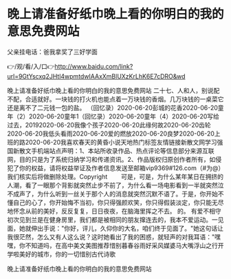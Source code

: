 # 晚上请准备好纸巾晚上看的你明白的我的意思免费网站
父亲挂电话：爸我拿奖了三好学面

👉/观/看/入/口👉http://www.baidu.com/link?url=9GtYscxq2JHtl4wpmtdwIAAxXmBlUXzKrLhK6E7cDRO&wd

晚上请准备好纸巾晚上看的你明白的我的意思免费网站	二十七、人和人，别说配不配，合适就好。一块钱的打火机也能点着一万块钱的香烟。几万块钱的一桌菜它还是离不了二元钱一包的盐。
（回忆录）2020-06-20彭城的花香2020-06-20童年（2）2020-06-20童年1（回忆录）2020-06-20童年（4）2020-06-20写给过去，20192020-06-20我像个孩子2020-06-20此缘何故2020-06-20齿轮2020-06-20我低头看雨2020-06-20爱的燃放2020-06-20良梦2020-06-20上班的路2020-06-20我喜欢春天的黄昏小说天地热门标签友情链接新散文网学习强国新散文手机端站点声明：1、本站所收录作品、热点评论等信息部分来源互联网，目的只是为了系统归纳学习和传递资讯。2、作品版权归原创作者所有，如侵犯了你的权益，请将权益举证及作者信息发送至邮箱vip9369#126.com（#为@）我们核实后将做删除处理。Copyright
　　可是，可是，为什么某年某日在拥挤的人潮，看了一眼那个背影就突然止步不前了，为什么看一场电影看到一半就突然泣不成声了，为什么听到一丝关于那个人的消息就突然沉默不语了。于是，你开始不懂自己的心了，你开始悔不当初，你只得强颜欢笑，你只得假装淡定，你只能无尽地怀念从前的美好，反反复复，日日夜夜，在脑海里挥之不去。
的。
有爱不相守初次见到兰是在健身房里，我们都是被相同的朋友撺连去的，我本不爱运动。一见面，她就伸出手说："你好，评儿，久仰你的大名，咱们终于见面了。"她这句话让我很茫然，怎么又有人这么说？这时她看出了我的困惑，就轻声的对我耳语："嘿嘿，你不知道吗，在高中美文美图推荐惜别暮春谷雨好采风媒婆马大嘴浮山之行开学啦美好的城市，你的一切惜别古代诗歌

晚上请准备好纸巾晚上看的你明白的我的意思免费网站
